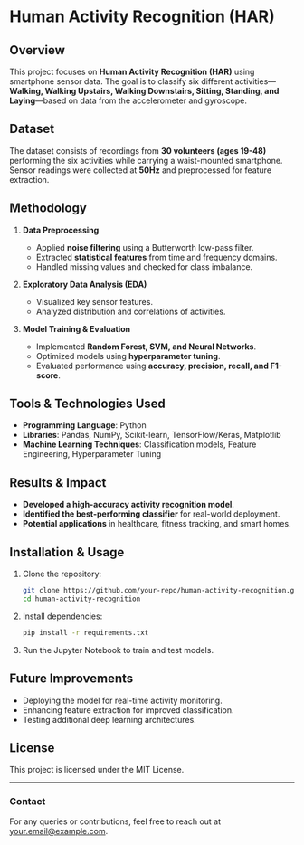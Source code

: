 # Human Activity Recognition (HAR)

## Overview
This project focuses on **Human Activity Recognition (HAR)** using smartphone sensor data. The goal is to classify six different activities—**Walking, Walking Upstairs, Walking Downstairs, Sitting, Standing, and Laying**—based on data from the accelerometer and gyroscope.

## Dataset
The dataset consists of recordings from **30 volunteers (ages 19-48)** performing the six activities while carrying a waist-mounted smartphone. Sensor readings were collected at **50Hz** and preprocessed for feature extraction.

## Methodology
1. **Data Preprocessing**
   - Applied **noise filtering** using a Butterworth low-pass filter.
   - Extracted **statistical features** from time and frequency domains.
   - Handled missing values and checked for class imbalance.

2. **Exploratory Data Analysis (EDA)**
   - Visualized key sensor features.
   - Analyzed distribution and correlations of activities.

3. **Model Training & Evaluation**
   - Implemented **Random Forest, SVM, and Neural Networks**.
   - Optimized models using **hyperparameter tuning**.
   - Evaluated performance using **accuracy, precision, recall, and F1-score**.

## Tools & Technologies Used
- **Programming Language**: Python
- **Libraries**: Pandas, NumPy, Scikit-learn, TensorFlow/Keras, Matplotlib
- **Machine Learning Techniques**: Classification models, Feature Engineering, Hyperparameter Tuning

## Results & Impact
- **Developed a high-accuracy activity recognition model**.
- **Identified the best-performing classifier** for real-world deployment.
- **Potential applications** in healthcare, fitness tracking, and smart homes.

## Installation & Usage
1. Clone the repository:
   ```sh
   git clone https://github.com/your-repo/human-activity-recognition.git
   cd human-activity-recognition
   ```
2. Install dependencies:
   ```sh
   pip install -r requirements.txt
   ```
3. Run the Jupyter Notebook to train and test models.

## Future Improvements
- Deploying the model for real-time activity monitoring.
- Enhancing feature extraction for improved classification.
- Testing additional deep learning architectures.

## License
This project is licensed under the MIT License.

---
### Contact
For any queries or contributions, feel free to reach out at [your.email@example.com](mailto:your.email@example.com).

